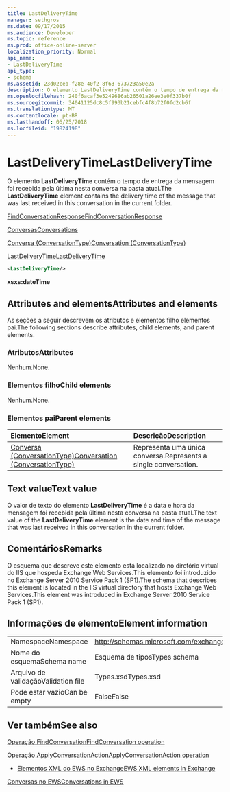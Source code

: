 ```yaml
---
title: LastDeliveryTime
manager: sethgros
ms.date: 09/17/2015
ms.audience: Developer
ms.topic: reference
ms.prod: office-online-server
localization_priority: Normal
api_name:
- LastDeliveryTime
api_type:
- schema
ms.assetid: 23d02ceb-f28e-40f2-8f63-673723a50e2a
description: O elemento LastDeliveryTime contém o tempo de entrega da mensagem foi recebida pela última nesta conversa na pasta atual.
ms.openlocfilehash: 240f6acaf3e5249686ab26501a26ee3e0f337b0f
ms.sourcegitcommit: 34041125dc8c5f993b21cebfc4f8b72f0fd2cb6f
ms.translationtype: MT
ms.contentlocale: pt-BR
ms.lasthandoff: 06/25/2018
ms.locfileid: "19824198"
---
```

# <a name="lastdeliverytime"></a><span data-ttu-id="1cc98-103">LastDeliveryTime</span><span class="sxs-lookup"><span data-stu-id="1cc98-103">LastDeliveryTime</span></span>

<span data-ttu-id="1cc98-104">O elemento **LastDeliveryTime** contém o tempo de entrega da mensagem foi recebida pela última nesta conversa na pasta atual.</span><span class="sxs-lookup"><span data-stu-id="1cc98-104">The **LastDeliveryTime** element contains the delivery time of the message that was last received in this conversation in the current folder.</span></span> 
  
[<span data-ttu-id="1cc98-105">FindConversationResponse</span><span class="sxs-lookup"><span data-stu-id="1cc98-105">FindConversationResponse</span></span>](findconversationresponse.md)
  
[<span data-ttu-id="1cc98-106">Conversas</span><span class="sxs-lookup"><span data-stu-id="1cc98-106">Conversations</span></span>](conversations-ex15websvcsotherref.md)
  
[<span data-ttu-id="1cc98-107">Conversa (ConversationType)</span><span class="sxs-lookup"><span data-stu-id="1cc98-107">Conversation (ConversationType)</span></span>](conversation-conversationtype.md)
  
[<span data-ttu-id="1cc98-108">LastDeliveryTime</span><span class="sxs-lookup"><span data-stu-id="1cc98-108">LastDeliveryTime</span></span>](lastdeliverytime.md)
  
```XML
<LastDeliveryTime/>
```

 <span data-ttu-id="1cc98-109">**xs**</span><span class="sxs-lookup"><span data-stu-id="1cc98-109">**xs:dateTime**</span></span>
## <a name="attributes-and-elements"></a><span data-ttu-id="1cc98-110">Attributes and elements</span><span class="sxs-lookup"><span data-stu-id="1cc98-110">Attributes and elements</span></span>

<span data-ttu-id="1cc98-111">As seções a seguir descrevem os atributos e elementos filho elementos pai.</span><span class="sxs-lookup"><span data-stu-id="1cc98-111">The following sections describe attributes, child elements, and parent elements.</span></span>
  
### <a name="attributes"></a><span data-ttu-id="1cc98-112">Atributos</span><span class="sxs-lookup"><span data-stu-id="1cc98-112">Attributes</span></span>

<span data-ttu-id="1cc98-113">Nenhum.</span><span class="sxs-lookup"><span data-stu-id="1cc98-113">None.</span></span>
  
### <a name="child-elements"></a><span data-ttu-id="1cc98-114">Elementos filho</span><span class="sxs-lookup"><span data-stu-id="1cc98-114">Child elements</span></span>

<span data-ttu-id="1cc98-115">Nenhum.</span><span class="sxs-lookup"><span data-stu-id="1cc98-115">None.</span></span>
  
### <a name="parent-elements"></a><span data-ttu-id="1cc98-116">Elementos pai</span><span class="sxs-lookup"><span data-stu-id="1cc98-116">Parent elements</span></span>

|<span data-ttu-id="1cc98-117">**Elemento**</span><span class="sxs-lookup"><span data-stu-id="1cc98-117">**Element**</span></span>|<span data-ttu-id="1cc98-118">**Descrição**</span><span class="sxs-lookup"><span data-stu-id="1cc98-118">**Description**</span></span>|
|:-----|:-----|
|[<span data-ttu-id="1cc98-119">Conversa (ConversationType)</span><span class="sxs-lookup"><span data-stu-id="1cc98-119">Conversation (ConversationType)</span></span>](conversation-conversationtype.md) <br/> |<span data-ttu-id="1cc98-120">Representa uma única conversa.</span><span class="sxs-lookup"><span data-stu-id="1cc98-120">Represents a single conversation.</span></span>  <br/> |
   
## <a name="text-value"></a><span data-ttu-id="1cc98-121">Text value</span><span class="sxs-lookup"><span data-stu-id="1cc98-121">Text value</span></span>

<span data-ttu-id="1cc98-122">O valor de texto do elemento **LastDeliveryTime** é a data e hora da mensagem foi recebida pela última nesta conversa na pasta atual.</span><span class="sxs-lookup"><span data-stu-id="1cc98-122">The text value of the **LastDeliveryTime** element is the date and time of the message that was last received in this conversation in the current folder.</span></span> 
  
## <a name="remarks"></a><span data-ttu-id="1cc98-123">Comentários</span><span class="sxs-lookup"><span data-stu-id="1cc98-123">Remarks</span></span>

<span data-ttu-id="1cc98-124">O esquema que descreve este elemento está localizado no diretório virtual do IIS que hospeda Exchange Web Services.This elemento foi introduzido no Exchange Server 2010 Service Pack 1 (SP1).</span><span class="sxs-lookup"><span data-stu-id="1cc98-124">The schema that describes this element is located in the IIS virtual directory that hosts Exchange Web Services.This element was introduced in Exchange Server 2010 Service Pack 1 (SP1).</span></span>
  
## <a name="element-information"></a><span data-ttu-id="1cc98-125">Informações de elemento</span><span class="sxs-lookup"><span data-stu-id="1cc98-125">Element information</span></span>

|||
|:-----|:-----|
|<span data-ttu-id="1cc98-126">Namespace</span><span class="sxs-lookup"><span data-stu-id="1cc98-126">Namespace</span></span>  <br/> |http://schemas.microsoft.com/exchange/services/2006/types  <br/> |
|<span data-ttu-id="1cc98-127">Nome do esquema</span><span class="sxs-lookup"><span data-stu-id="1cc98-127">Schema name</span></span>  <br/> |<span data-ttu-id="1cc98-128">Esquema de tipos</span><span class="sxs-lookup"><span data-stu-id="1cc98-128">Types schema</span></span>  <br/> |
|<span data-ttu-id="1cc98-129">Arquivo de validação</span><span class="sxs-lookup"><span data-stu-id="1cc98-129">Validation file</span></span>  <br/> |<span data-ttu-id="1cc98-130">Types.xsd</span><span class="sxs-lookup"><span data-stu-id="1cc98-130">Types.xsd</span></span>  <br/> |
|<span data-ttu-id="1cc98-131">Pode estar vazio</span><span class="sxs-lookup"><span data-stu-id="1cc98-131">Can be empty</span></span>  <br/> |<span data-ttu-id="1cc98-132">False</span><span class="sxs-lookup"><span data-stu-id="1cc98-132">False</span></span>  <br/> |
   
## <a name="see-also"></a><span data-ttu-id="1cc98-133">Ver também</span><span class="sxs-lookup"><span data-stu-id="1cc98-133">See also</span></span>



[<span data-ttu-id="1cc98-134">Operação FindConversation</span><span class="sxs-lookup"><span data-stu-id="1cc98-134">FindConversation operation</span></span>](findconversation-operation.md)
  
[<span data-ttu-id="1cc98-135">Operação ApplyConversationAction</span><span class="sxs-lookup"><span data-stu-id="1cc98-135">ApplyConversationAction operation</span></span>](applyconversationaction-operation.md)


- [<span data-ttu-id="1cc98-136">Elementos XML do EWS no Exchange</span><span class="sxs-lookup"><span data-stu-id="1cc98-136">EWS XML elements in Exchange</span></span>](ews-xml-elements-in-exchange.md)


[<span data-ttu-id="1cc98-137">Conversas no EWS</span><span class="sxs-lookup"><span data-stu-id="1cc98-137">Conversations in EWS</span></span>](http://msdn.microsoft.com/library/91e64629-db6c-4c94-9dcb-d386232e8467%28Office.15%29.aspx)

